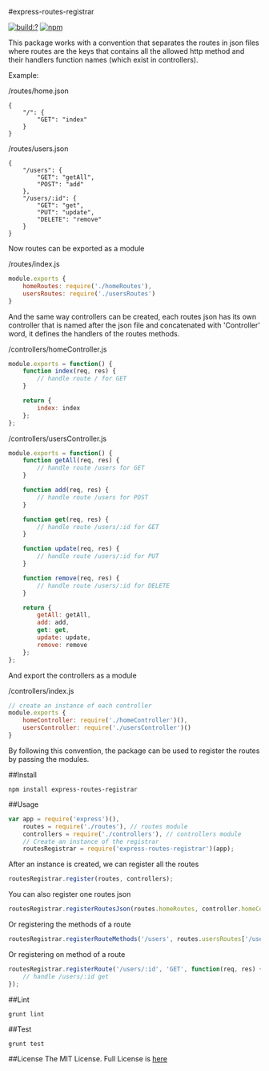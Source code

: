 #express-routes-registrar

[![build:?](https://travis-ci.org/eyas-ranjous/express-routes-registrar.svg?branch=master)](https://travis-ci.org/eyas-ranjous/express-routes-registrar) [![npm](https://img.shields.io/npm/v/express-routes-registrar.svg)](https://www.npmjs.com/package/express-routes-registrar)

This package works with a convention that separates the routes in json files where routes are the keys that contains all the allowed http method and their handlers function names (which exist in controllers).

Example:

/routes/home.json
```
{
    "/": {
        "GET": "index"
    }
}
```

/routes/users.json
```
{
    "/users": {
        "GET": "getAll",
        "POST": "add"
    },
    "/users/:id": {
        "GET": "get",
        "PUT": "update",
        "DELETE": "remove"
    }
}
```

Now routes can be exported as a module

/routes/index.js
```javascript
module.exports {
    homeRoutes: require('./homeRoutes'),
    usersRoutes: require('./usersRoutes')
}
```

And the same way controllers can be created, each routes json has its own controller that is named after the json file and concatenated with 'Controller' word, it defines the handlers of the routes methods.

/controllers/homeController.js
```javascript
module.exports = function() {
    function index(req, res) {
        // handle route / for GET
    }

    return {
        index: index
    };
};
```

/controllers/usersController.js
```javascript
module.exports = function() {
    function getAll(req, res) {
        // handle route /users for GET
    }

    function add(req, res) {
        // handle route /users for POST
    }

    function get(req, res) {
        // handle route /users/:id for GET
    }

    function update(req, res) {
        // handle route /users/:id for PUT
    }

    function remove(req, res) {
        // handle route /users/:id for DELETE
    }

    return {
        getAll: getAll,
        add: add,
        get: get,
        update: update,
        remove: remove
    };
};
```

And export the controllers as a module

/controllers/index.js
```javascript
// create an instance of each controller
module.exports {
    homeController: require('./homeController')(),
    usersController: require('./usersController')()
}
```

By following this convention, the package can be used to register the routes by passing the modules.

##Install
```
npm install express-routes-registrar
```

##Usage 
```javascript
var app = require('express')(),
    routes = require('./routes'), // routes module
    controllers = require('./controllers'), // controllers module
    // Create an instance of the registrar
    routesRegistrar = require('express-routes-registrar')(app);
```

After an instance is created, we can register all the routes
```javascript
routesRegistrar.register(routes, controllers);
```

You can also register one routes json
```javascript
routesRegistrar.registerRoutesJson(routes.homeRoutes, controller.homeController);
```

Or registering the methods of a route
```javascript
routesRegistrar.registerRouteMethods('/users', routes.usersRoutes['/users'], controller.usersController);
```

Or registering on method of a route
```javascript
routesRegistrar.registerRoute('/users/:id', 'GET', function(req, res) {
    // handle /users/:id get
});
```


##Lint
```
grunt lint
```

##Test
```
grunt test
```

##License
The MIT License. Full License is [here](https://github.com/eyas-ranjous/express-routes-registrar/blob/master/LICENSE)